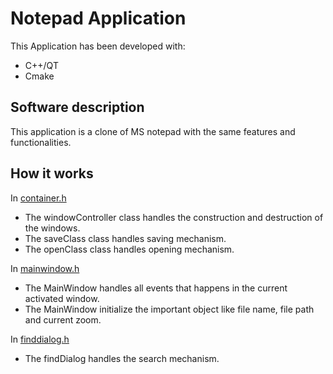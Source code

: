 Notepad Application
===================
This Application has been developed with:
* C++/QT
* Cmake

Software description
--------------------
This application is a clone of MS notepad with the same features and functionalities.

How it works
-
In [container.h](https://github.com/OmarAymanMahfouz/Notepad/blob/master/container.h)
* The windowController class handles the construction and destruction of the windows.
* The saveClass class handles saving mechanism.
* The openClass class handles opening mechanism.

In [mainwindow.h](https://github.com/OmarAymanMahfouz/Notepad/blob/master/mainwindow.h)
* The MainWindow handles all events that happens in the current activated window.
* The MainWindow initialize the important object like file name, file path and current zoom.

In [finddialog.h](https://github.com/OmarAymanMahfouz/Notepad/blob/master/finddialog.h)
* The findDialog handles the search mechanism.
